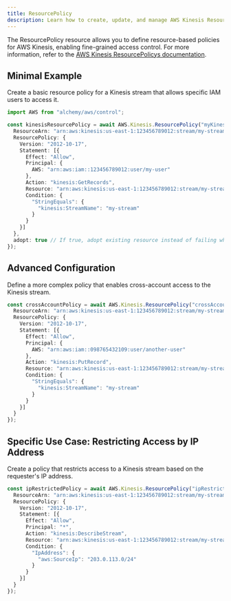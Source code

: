 ```yaml
---
title: ResourcePolicy
description: Learn how to create, update, and manage AWS Kinesis ResourcePolicys using Alchemy Cloud Control.
---
```


The ResourcePolicy resource allows you to define resource-based policies for AWS Kinesis, enabling fine-grained access control. For more information, refer to the [AWS Kinesis ResourcePolicys documentation](https://docs.aws.amazon.com/kinesis/latest/userguide/).

## Minimal Example

Create a basic resource policy for a Kinesis stream that allows specific IAM users to access it.

```ts
import AWS from "alchemy/aws/control";

const kinesisResourcePolicy = await AWS.Kinesis.ResourcePolicy("myKinesisPolicy", {
  ResourceArn: "arn:aws:kinesis:us-east-1:123456789012:stream/my-stream",
  ResourcePolicy: {
    Version: "2012-10-17",
    Statement: [{
      Effect: "Allow",
      Principal: {
        AWS: "arn:aws:iam::123456789012:user/my-user"
      },
      Action: "kinesis:GetRecords",
      Resource: "arn:aws:kinesis:us-east-1:123456789012:stream/my-stream",
      Condition: {
        "StringEquals": {
          "kinesis:StreamName": "my-stream"
        }
      }
    }]
  },
  adopt: true // If true, adopt existing resource instead of failing when resource already exists
});
```

## Advanced Configuration

Define a more complex policy that enables cross-account access to the Kinesis stream.

```ts
const crossAccountPolicy = await AWS.Kinesis.ResourcePolicy("crossAccountPolicy", {
  ResourceArn: "arn:aws:kinesis:us-east-1:123456789012:stream/my-stream",
  ResourcePolicy: {
    Version: "2012-10-17",
    Statement: [{
      Effect: "Allow",
      Principal: {
        AWS: "arn:aws:iam::098765432109:user/another-user"
      },
      Action: "kinesis:PutRecord",
      Resource: "arn:aws:kinesis:us-east-1:123456789012:stream/my-stream",
      Condition: {
        "StringEquals": {
          "kinesis:StreamName": "my-stream"
        }
      }
    }]
  }
});
```

## Specific Use Case: Restricting Access by IP Address

Create a policy that restricts access to a Kinesis stream based on the requester's IP address.

```ts
const ipRestrictedPolicy = await AWS.Kinesis.ResourcePolicy("ipRestrictedPolicy", {
  ResourceArn: "arn:aws:kinesis:us-east-1:123456789012:stream/my-stream",
  ResourcePolicy: {
    Version: "2012-10-17",
    Statement: [{
      Effect: "Allow",
      Principal: "*",
      Action: "kinesis:DescribeStream",
      Resource: "arn:aws:kinesis:us-east-1:123456789012:stream/my-stream",
      Condition: {
        "IpAddress": {
          "aws:SourceIp": "203.0.113.0/24"
        }
      }
    }]
  }
});
```